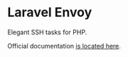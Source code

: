 # Laravel Envoy

Elegant SSH tasks for PHP.

Official documentation [is located here](http://laravel.com/docs/5.0/envoy).
